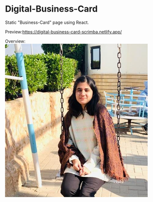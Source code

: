 # Digital-Business-Card
<p>Static "Business-Card" page using React.</p>

Preview:https://digital-business-card-scrimba.netlify.app/



Overview:
![screenshot](https://github.com/sidramwaseem/Digital-Business-Card/blob/main/preview/profilePic.jpg?raw=true)
